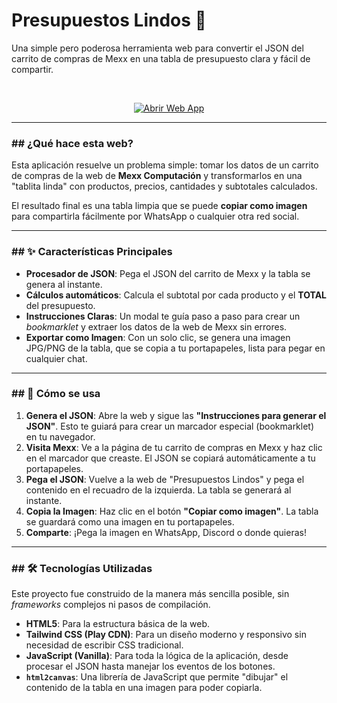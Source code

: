 # Presupuestos Lindos 🧾

Una simple pero poderosa herramienta web para convertir el JSON del carrito de compras de Mexx en una tabla de presupuesto clara y fácil de compartir.

<br>

<p align="center">
  <a href="[https://lautit.github.io/presupuesto-lindo/](https://www.google.com/search?q=https://lautit.github.io/presupuesto-lindo/)" target="_blank">
    <img src="[https://img.shields.io/badge/Abrir%20Web-Presupuestos%20Lindos-blue?style=for-the-badge&logo=githubpages](https://www.google.com/search?q=https://img.shields.io/badge/Abrir%2520Web-Presupuestos%2520Lindos-blue%3Fstyle%3Dfor-the-badge%26logo%3Dgithubpages)" alt="Abrir Web App">
  </a>
</p>

-----

### \#\# ¿Qué hace esta web?

Esta aplicación resuelve un problema simple: tomar los datos de un carrito de compras de la web de **Mexx Computación** y transformarlos en una "tablita linda" con productos, precios, cantidades y subtotales calculados.

El resultado final es una tabla limpia que se puede **copiar como imagen** para compartirla fácilmente por WhatsApp o cualquier otra red social.

-----

### \#\# ✨ Características Principales

  * **Procesador de JSON**: Pega el JSON del carrito de Mexx y la tabla se genera al instante.
  * **Cálculos automáticos**: Calcula el subtotal por cada producto y el **TOTAL** del presupuesto.
  * **Instrucciones Claras**: Un modal te guía paso a paso para crear un *bookmarklet* y extraer los datos de la web de Mexx sin errores.
  * **Exportar como Imagen**: Con un solo clic, se genera una imagen JPG/PNG de la tabla, que se copia a tu portapapeles, lista para pegar en cualquier chat.

-----

### \#\# 🚀 Cómo se usa

1.  **Genera el JSON**: Abre la web y sigue las **"Instrucciones para generar el JSON"**. Esto te guiará para crear un marcador especial (bookmarklet) en tu navegador.
2.  **Visita Mexx**: Ve a la página de tu carrito de compras en Mexx y haz clic en el marcador que creaste. El JSON se copiará automáticamente a tu portapapeles.
3.  **Pega el JSON**: Vuelve a la web de "Presupuestos Lindos" y pega el contenido en el recuadro de la izquierda. La tabla se generará al instante.
4.  **Copia la Imagen**: Haz clic en el botón **"Copiar como imagen"**. La tabla se guardará como una imagen en tu portapapeles.
5.  **Comparte**: ¡Pega la imagen en WhatsApp, Discord o donde quieras\!

-----

### \#\# 🛠️ Tecnologías Utilizadas

Este proyecto fue construido de la manera más sencilla posible, sin *frameworks* complejos ni pasos de compilación.

  * **HTML5**: Para la estructura básica de la web.
  * **Tailwind CSS (Play CDN)**: Para un diseño moderno y responsivo sin necesidad de escribir CSS tradicional.
  * **JavaScript (Vanilla)**: Para toda la lógica de la aplicación, desde procesar el JSON hasta manejar los eventos de los botones.
  * **`html2canvas`**: Una librería de JavaScript que permite "dibujar" el contenido de la tabla en una imagen para poder copiarla.